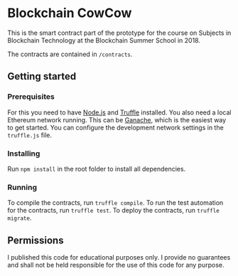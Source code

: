 # Blockchain CowCow
This is the smart contract part of the prototype for the course on Subjects in Blockchain Technology at the Blockchain Summer School in 2018.

The contracts are contained in `/contracts`.

## Getting started

### Prerequisites
For this you need to have [Node.js](https://nodejs.org/en/) and [Truffle](https://truffleframework.com/truffle) installed. You also need a local Ethereum network running. This can be [Ganache](https://truffleframework.com/ganache), which is the easiest way to get started. You can configure the development network settings in the `truffle.js` file.

### Installing
Run `npm install` in the root folder to install all dependencies.

### Running
To compile the contracts, run `truffle compile`. To run the test automation for the contracts, run `truffle test`. To deploy the contracts, run `truffle migrate`.

## Permissions

I published this code for educational purposes only. I provide no guarantees and shall not be held responsible for the use of this code for any purpose.